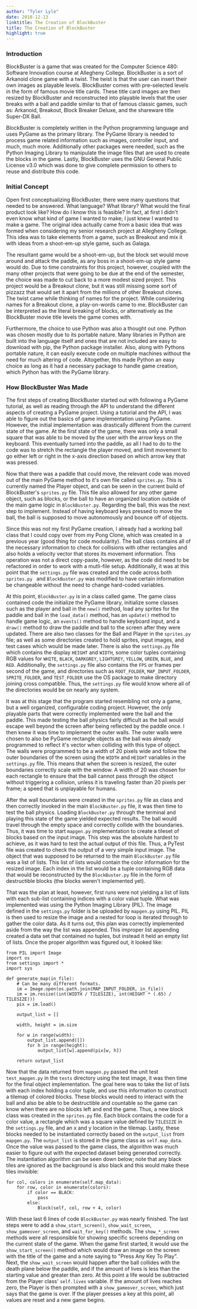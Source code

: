 ```yaml
---
author: "Tyler Lyle"
date: 2018-12-13
linktitle: The Creation of BlockBuster
title: The Creation of BlockBuster
highlight: true
---
```



### **Introduction**

BlockBuster is a game that was created for the Computer Science 480: Software Innovation course at Allegheny College.  BlockBuster is a sort of Arkanoid clone game with a twist.  The twist is that the user can insert their own images as playable levels.  BlockBuster comes with pre-selected levels in the form of famous movie title cards.  These title card images are then resized by BlockBuster and reconstructed into playable levels that the user breaks with a ball and paddle similar to that of famous classic games, such as: Arkanoid, Breakout, Block Breaker Deluxe, and the shareware title Super-DX Ball.

BlockBuster is completely written in the Python programming language and uses PyGame as the primary library.  The PyGame library is needed to process game related information such as images, controller input, and much, much more.  Additionally other packages were needed, such as the Python Imaging Library to manipulate the image files that are used to create the blocks in the game.  Lastly, BlockBuster uses the GNU General Public License v3.0 which was done to give complete permission to others to reuse and distribute this code.

### Initial Concept

Open first conceptualizing BlockBuster, there were many questions that needed to be answered.  What language? What library? What would the final product look like? How do I know this is feasible?  In fact, at first I didn't even know what kind of game I wanted to make; I just knew I wanted to make a game.  The original idea actually came from a basic idea that was formed when considering my senior research project at Allegheny College.  This idea was to take elements from a game, such as Breakout and mix it with ideas from a shoot-em-up style game, such as Galaga.  

The resultant game would be a shoot-em-up, but the block set would move around and attack the paddle, as any boss in a shoot-em-up style game would do.  Due to time constraints for this project, however, coupled with the many other projects that were going to be due at the end of the semester, the choice was made to cut back to a more modest sized project.  This project would be a Breakout clone, but it was still missing some sort of pizzazz that would set it apart from the millions of other Breakout clones.  The twist came while thinking of names for the project.  While considering names for a Breakout clone, a play-on-words came to me.  BlockBuster can be interpreted as the literal breaking of blocks, or alternatively as the BlockBuster movie title levels the game comes with.

Furthermore, the choice to use Python was also a thought out one.  Python was chosen mostly due to its portable nature.  Many libraries in Python are built into the language itself and ones that are not included are easy to download with pip, the Python package installer.  Also, along with Pythons portable nature, it can easily execute code on multiple machines without the need for much altering of code.  Altogether, this made Python an easy choice as long as it had a necessary package to handle game creation, which Python has with the PyGame library.

### How BlockBuster Was Made

The first steps of creating BlockBuster started out with following a PyGame tutorial, as well as reading through the API to understand the different aspects of creating a PyGame project.  Using a tutorial and the API, I was able to figure out the basics of game implementation using PyGame.  However, the initial implementation was drastically different from the current state of the game.  At the first state of the game, there was only a small square that was able to be moved by the user with the arrow keys on the keyboard.  This eventually turned into the paddle, as all I had to do to the code was to stretch the rectangle the player moved, and limit movement to go either left or right in the x-axis direction based on which arrow key that was pressed.

Now that there was a paddle that could move, the relevant code was moved out of the main PyGame method to it's own file called `sprites.py`.  This is currently named the Player object, and can be seen in the current build of BlockBuster's `sprites.py` file.  This file also allowed for any other game object, such as blocks, or the ball to have an organized location outside of the main game logic in `BlockBuster.py`.  Regarding the ball, this was the next step to implement.  Instead of having keyboard keys pressed to move the ball, the ball is supposed to move autonomously and bounce off of objects.  

Since this was not my first PyGame creation, I already had a working ball class that I could copy over from my Pong Clone, which was created in a previous year (good thing for code modularity).  The ball class contains all of the necessary information to check for collisions with other rectangles and also holds a velocity vector that stores its movement information.  This operation was not a direct copy-paste, however, as the code did need to be refactored in order to work with a mutli-file setup.  Additionally, it was at this point that the `settings.py` file was created and the code across both `sprites.py ` and `BlockBuster.py` was modified to have certain information be changeable without the need to change hard-coded variables.

At this point, `BlockBuster.py` is in a class called game.  The game class contained code the initialize the PyGame library, initialize some classes such as the player and ball in the `new()` method, load any sprites for the paddle and ball in the `load_data()` method, has an `update()` method to handle game logic, an `events()` method to handle keyboard input, and a `draw()` method to draw the paddle and ball to the screen after they were updated.  There are also two classes for the Ball and Player in the `sprites.py` file; as well as some directories created to hold sprites, input images, and test cases which would be made later.  There is also the `settings.py` file which contains the display `HEIGHT` and `WIDTH`, some color tuples containing RGB values for `WHITE`, `BLACK`, `DARKGREY`, `LIGHTGREY`, `YELLOW`, `GREEN`, `BLUE`, and `RED`.  Additionally, the `settings.py` file also contains the `FPS` or frames per second of the game, and directories such as `ROOT_FOLDER`, `MAP_INPUT_FOLDER`, `SPRITE_FOLDER`, and `TEST_FOLDER` use the OS package to make directory joining cross compatible. Thus, the `settings.py` file would know where all of the directories would be on nearly any system.

It was at this stage that the program started resembling not only a game, but a well organized, configurable coding project.  However, the only playable parts that were correctly implemented were the ball and the paddle.  This made testing the ball physics fairly difficult as the ball would escape well beyond the screen after being reflected by the paddle once.  I then knew it was time to implement the outer walls.  The outer walls were chosen to also be PyGame rectangle objects as the ball was already programmed to reflect it's vector when colliding with this type of object.  The walls were programmed to be a width of 20 pixels wide and follow the outer boundaries of the screen using the `WIDTH` and `HEIGHT` variables in the `settings.py` file.  This means that when the screen is resized, the outer boundaries correctly scale with the window.  A width of 20 was chosen for each rectangle to ensure that the ball cannot pass through the object without triggering a collision, unless it is traveling faster than 20 pixels per frame; a speed that is unplayable for humans.

After the wall boundaries were created in the `sprites.py` file as class and then correctly invoked in the main `BlockBuster.py` file, it was then time to test the ball physics.  Loading `BlockBuster.py` through the terminal and playing this state of the game yielded expected results.  The ball would travel through the empty space and correctly collide with the boundaries. Thus, it was time to start `mapgen.py` implementation to create a tileset of blocks based on the input image. This step was the absolute hardest to achieve, as it was hard to test the actual output of this file.  Thus, a PyTest file was created to check the output of a very simple input image.  The object that was supposed to be returned to the main `BlockBuster.py` file was a list of lists.  This list of lists would contain the color information for the resized image.  Each index in the list would be a tuple containing RGB data that would be reconstructed by the `BlockBuster.py` file in the form of destructible blocks (the blocks weren't implemented yet).

That was the plan at least, however, first runs were not yielding a list of lists with each sub-list containing indices with a color value tuple.  What was implemented was using the Python Imaging Library (PIL).  The image defined in the `settings.py` folder is be uploaded by `mapgen.py` using PIL.  PIL is then used to resize the image and a nested for loop is iterated through to gather the color data.  As it turns out, this plan was correctly implemented aside from the way the list was appended.  This improper list appending created a data set that contained no tuples, but instead it held an empty list of lists.  Once the proper algorithm was figured out, it looked like:

```
from PIL import Image
import os
from settings import *
import sys

def generate_map(in_file):
    # Can be many different formats.
    im = Image.open(os.path.join(MAP_INPUT_FOLDER, in_file))
    im = im.resize((int(WIDTH / TILESIZE), int(HEIGHT * (.65) / TILESIZE)))
    pix = im.load()

    output_list = []

    width, height = im.size

    for w in range(width):
        output_list.append([])
        for h in range(height):
            output_list[w].append(pix[w, h])

    return output_list
```

Now that the data returned from `mapgen.py` passed the unit test `test_mapgen.py` in the `tests` directory using the test image, it was then time for the final object implementation.  The goal here was to take the list of lists with each index holding a color tuple, and use this information to construct a tilemap of colored blocks.  These blocks would need to interact with the ball and also be able to be destructible and countable so the game can know when there are no blocks left and end the game.  Thus, a new block class was created in the `sprites.py` file.  Each block contains the code for a color value, a rectangle which was a square value defined by `TILESIZE` in the `settings.py` file, and an x and y location in the tilemap.  Lastly, these blocks needed to be instantiated correctly based on the `output_list` from `mapgen.py`.  The `output_list` is stored in the game class as `self.map_data`.  Once the value was passed to the game class, the algorithm was much easier to figure out with the expected dataset being generated correctly.  The instantiation algorithm can be seen down below; note that any black tiles are ignored as the background is also black and this would make these tiles invisible:

```
for col, colors in enumerate(self.map_data):
    for row, color in enumerate(colors):
        if color == BLACK:
            pass
        else:
            Block(self, col, row + 4, color)
```

With these last 6 lines of code `BlockBuster.py` was nearly finished.  The last steps were to add a `show_start_screen()`, `show_wait_screen`, `show_gameover_screen`, and `wait_for_key()` methods.  The `show_*_screen` methods were all responsible for showing specific screens depending on the current state of the game.  When the game first started, it would use the `show_start_screen()` method which would draw an image on the screen with the title of the game and a note saying to "Press Any Key To Play".  Next, the `show_wait_screen` would happen after the ball collides with the death plane below the paddle, and if the amount of lives is less than the starting value and greater than zero. At this point a life would be subtracted from the Player class' `self.lives` variable.  If the amount of lives reaches zero, the Player is then prompted with a `show_gameover_screen`, which just says that the game is over.  If the player presses a key at this point, all values are reset and a new game begins.
